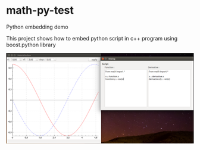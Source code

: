 # math-py-test
Python embedding demo

This project shows how to embed python script in c++ program using boost.python library

![alt text](https://github.com/alifahrri/math-py-test/blob/master/math%20py.png "GUI Preview")
